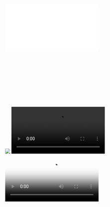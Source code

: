 <img srcset="image.png 2x, image.png 640w 480h, other-image.png">

<img srcset="image.png 2x, image.png, other-image.png 640w 480h">

<img srcset="https://example.com/image.png">

<audio src="sound.mp3"></audio>

<embed src="video.mp4" type="video/webm"></audio>

<object src="video.pdf" type="application/pdf"></object>

<picture>
  <source srcset="image.png">
  <source srcset="image.jpg">
  <img src="image.jpg">
</picture>

<video>
  <source src="video.webm" type="video/webm">
  <source src="video.mpg" type="video/mp4">
</video>

<video src="video.webm" poster="video.png">
  <track kind="captions" srclang="en" src="video.vtt" />
</video>
